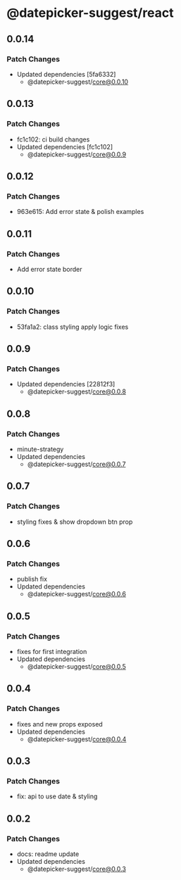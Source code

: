 # @datepicker-suggest/react

## 0.0.14

### Patch Changes

- Updated dependencies [5fa6332]
  - @datepicker-suggest/core@0.0.10

## 0.0.13

### Patch Changes

- fc1c102: ci build changes
- Updated dependencies [fc1c102]
  - @datepicker-suggest/core@0.0.9

## 0.0.12

### Patch Changes

- 963e615: Add error state & polish examples

## 0.0.11

### Patch Changes

- Add error state border

## 0.0.10

### Patch Changes

- 53fa1a2: class styling apply logic fixes

## 0.0.9

### Patch Changes

- Updated dependencies [22812f3]
  - @datepicker-suggest/core@0.0.8

## 0.0.8

### Patch Changes

- minute-strategy
- Updated dependencies
  - @datepicker-suggest/core@0.0.7

## 0.0.7

### Patch Changes

- styling fixes & show dropdown btn prop

## 0.0.6

### Patch Changes

- publish fix
- Updated dependencies
  - @datepicker-suggest/core@0.0.6

## 0.0.5

### Patch Changes

- fixes for first integration
- Updated dependencies
  - @datepicker-suggest/core@0.0.5

## 0.0.4

### Patch Changes

- fixes and new props exposed
- Updated dependencies
  - @datepicker-suggest/core@0.0.4

## 0.0.3

### Patch Changes

- fix: api to use date & styling

## 0.0.2

### Patch Changes

- docs: readme update
- Updated dependencies
  - @datepicker-suggest/core@0.0.3
